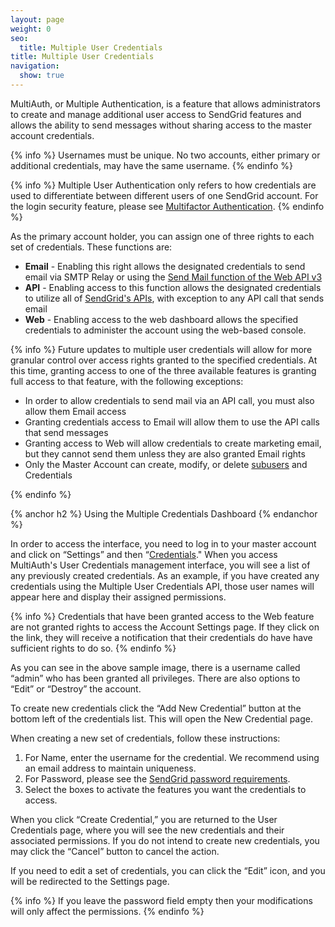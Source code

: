 ```yaml
---
layout: page
weight: 0
seo:
  title: Multiple User Credentials
title: Multiple User Credentials
navigation:
  show: true
---
```


MultiAuth, or Multiple Authentication, is a feature that allows administrators to create and manage additional user access to SendGrid features and allows the ability to send messages without sharing access to the master account credentials.

{% info %}
Usernames must be unique. No two accounts, either primary or additional credentials, may have the same username.
{% endinfo %}

{% info %}
Multiple User Authentication only refers to how credentials are used to differentiate between different users of one SendGrid account. For the login security feature, please see [Multifactor Authentication]({{root_url}}/User_Guide/Settings/multifactor_authentication.html).
{% endinfo %}

As the primary account holder, you can assign one of three rights to each set of credentials. These functions are:

-   **Email** - Enabling this right allows the designated credentials to send email via SMTP Relay or using the [Send Mail function of the Web API v3]({{root_url}}/API_Reference/Web_API_v3/Mail/overview.html)
-   **API** - Enabling access to this function allows the designated credentials to utilize all of [SendGrid's APIs](http://support.sendgrid.com/entries/21197488-what-are-the-sendgrid-apis-and-what-do-they-do), with exception to any API call that sends email
-   **Web** - Enabling access to the web dashboard allows the specified credentials to administer the account using the web-based console.

{% info %}
Future updates to multiple user credentials will allow for more granular control over access rights granted to the specified credentials. At this time, granting access to one of the three available features is granting full access to that feature, with the following exceptions:

-   In order to allow credentials to send mail via an API call, you must also allow them Email access
-   Granting credentials access to Email will allow them to use the API calls that send messages
-   Granting access to Web will allow credentials to create marketing email, but they cannot send them unless they are also granted Email rights
-   Only the Master Account can create, modify, or delete [subusers]({{root_url}}/User_Guide/Settings/Subusers/index.html) and Credentials

{% endinfo %}

{% anchor h2 %}
Using the Multiple Credentials Dashboard
{% endanchor %}

In order to access the interface, you need to log in to your master account and click on “Settings” and then “[Credentials](https://sendgrid.com/credentials)." When you access MultiAuth's User Credentials management interface, you will see a list of any previously created credentials. As an example, if you have created any credentials using the Multiple User Credentials API, those user names will appear here and display their assigned permissions.

{% info %}
Credentials that have been granted access to the Web feature are not granted rights to access the Account Settings page. If they click on the link, they will receive a notification that their credentials do have have sufficient rights to do so.
{% endinfo %}


As you can see in the above sample image, there is a username called “admin” who has been granted all privileges. There are also options to “Edit” or “Destroy” the account.

To create new credentials click the “Add New Credential” button at the bottom left of the credentials list. This will open the New Credential page.

When creating a new set of credentials, follow these instructions:

1.  For Name, enter the username for the credential. We recommend using an email address to maintain uniqueness.
2.  For Password, please see the [SendGrid password requirements]({{root_url}}{{site.password_requirements}}).
3.  Select the boxes to activate the features you want the credentials to access.

When you click “Create Credential,” you are returned to the User Credentials page, where you will see the new credentials and their associated permissions. If you do not intend to create new credentials, you may click the “Cancel” button to cancel the action.

If you need to edit a set of credentials, you can click the “Edit” icon, and you will be redirected to the Settings page.

{% info %}
If you leave the password field empty then your modifications will only affect the permissions.
{% endinfo %}
